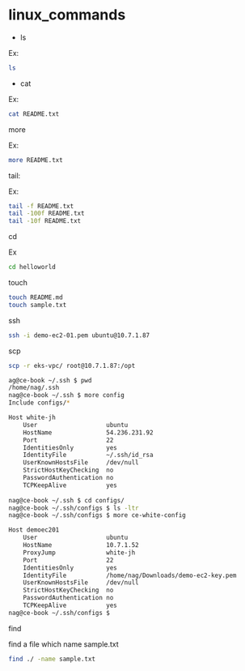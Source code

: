 # linux_commands

* ls 

Ex:
```bash
ls
```


* cat

Ex: 

```bash
cat README.txt 
```


more 

Ex: 
```bash
more README.txt 
```

tail:

Ex: 
```bash
tail -f README.txt
tail -100f README.txt
tail -10f README.txt 
```

cd

Ex
```bash
cd helloworld
```

touch

```bash
touch README.md
touch sample.txt

```
ssh 
```bash
ssh -i demo-ec2-01.pem ubuntu@10.7.1.87
```

scp 

```bash
scp -r eks-vpc/ root@10.7.1.87:/opt
```
```bash
ag@ce-book ~/.ssh $ pwd
/home/nag/.ssh
nag@ce-book ~/.ssh $ more config
Include configs/*

Host white-jh
    User                   ubuntu 
    HostName               54.236.231.92
    Port                   22
    IdentitiesOnly         yes
    IdentityFile           ~/.ssh/id_rsa
    UserKnownHostsFile     /dev/null
    StrictHostKeyChecking  no
    PasswordAuthentication no
    TCPKeepAlive           yes
    
nag@ce-book ~/.ssh $ cd configs/
nag@ce-book ~/.ssh/configs $ ls -ltr
nag@ce-book ~/.ssh/configs $ more ce-white-config 

Host demoec201
    User                   ubuntu
    HostName               10.7.1.52
    ProxyJump              white-jh
    Port                   22
    IdentitiesOnly         yes
    IdentityFile           /home/nag/Downloads/demo-ec2-key.pem
    UserKnownHostsFile     /dev/null
    StrictHostKeyChecking  no
    PasswordAuthentication no
    TCPKeepAlive           yes
nag@ce-book ~/.ssh/configs $ 
```


find

find a file which name sample.txt

```bash
find ./ -name sample.txt
```
